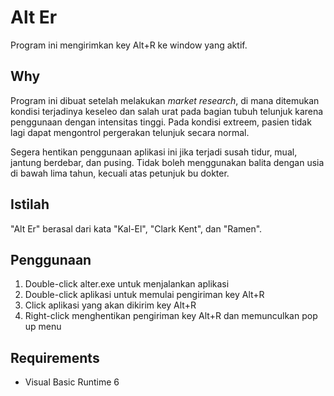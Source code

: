 Alt Er
=====

Program ini mengirimkan key Alt+R ke window yang aktif.

Why
---

Program ini dibuat setelah melakukan _market research_, di mana ditemukan 
kondisi terjadinya keseleo dan salah urat pada bagian tubuh telunjuk
karena penggunaan dengan intensitas tinggi. Pada kondisi extreem, 
pasien tidak lagi dapat mengontrol pergerakan telunjuk secara normal.

Segera hentikan penggunaan aplikasi ini jika terjadi susah tidur, mual,
jantung berdebar, dan pusing. Tidak boleh menggunakan balita dengan 
usia di bawah lima tahun, kecuali atas petunjuk bu dokter.

Istilah
-------

"Alt Er" berasal dari kata "Kal-El", "Clark Kent", dan "Ramen".

Penggunaan
----------

1. Double-click alter.exe untuk menjalankan aplikasi
2. Double-click aplikasi untuk memulai pengiriman key Alt+R
3. Click aplikasi yang akan dikirim key Alt+R
4. Right-click menghentikan pengiriman key Alt+R dan memunculkan pop up menu

Requirements
------------

* Visual Basic Runtime 6
